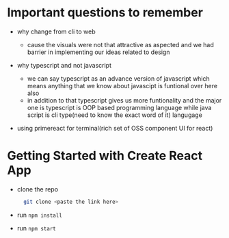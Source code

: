 # Important questions to remember 

- why change from cli to web 
  - cause the visuals were not that attractive as aspected and we had barrier in implementing our ideas related to design

- why typescript and not javascript 
  - we can say typescript as an advance version of javascript which means anything that we know about javascipt is funtional over here also 
  - in addition to that typescript gives us more funtionality and the major one is typescript is OOP based programming language while java script is cli type(need to know the exact word of it) langugage


- using primereact for terminal(rich set of OSS component UI for react)






# Getting Started with Create React App

- clone the repo 
  ```bash
    git clone <paste the link here>
  ```
  
- run ```npm install```
- run ```npm start```
